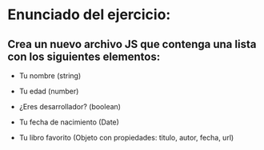 # Enunciado del ejercicio:

## Crea un nuevo archivo JS que contenga una lista con los siguientes elementos:

* Tu nombre (string)

* Tu edad (number)

* ¿Eres desarrollador? (boolean)

* Tu fecha de nacimiento (Date)

* Tu libro favorito (Objeto con propiedades: titulo, autor, fecha, url)